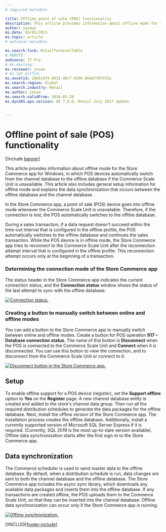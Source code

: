 ```yaml
---
# required metadata

title: Offline point of sale (POS) functionality
description: This article provides information about offline mode for the Store Commerce app for Windows, in which POS devices automatically switch from the channel database to the offline database if the Commerce Scale Unit is unavailable. This article also includes general setup information for offline mode and explains the data synchronization that occurs between the offline database and the channel database.
author: josaw1
ms.date: 02/03/2023
ms.topic: article
# optional metadata

ms.search.form: RetailTerminalTable
# ROBOTS: 
audience: IT Pro
# ms.devlang: 
ms.reviewer: josaw
# ms.tgt_pltfrm: 
ms.assetid: 20b51874-8912-40cf-9296-864df707315a
ms.search.region: Global
ms.search.industry: Retail
ms.author: josaw
ms.search.validFrom: 2016-02-28
ms.dyn365.ops.version: AX 7.0.0, Retail July 2017 update


---
```


# Offline point of sale (POS) functionality

[!include [banner](../includes/banner.md)]

This article provides information about offline mode for the Store Commerce app for Windows, in which POS devices automatically switch from the channel database to the offline database if the Commerce Scale Unit is unavailable. This article also includes general setup information for offline mode and explains the data synchronization that occurs between the offline database and the channel database.

In the Store Commerce app, a point of sale (POS) device goes into offline mode whenever the Commerce Scale Unit is unavailable. Therefore, if the connection is lost, the POS automatically switches to the offline database. 

During a sales transaction, if a data request doesn't succeed within the time-out interval that is configured in the offline profile, the POS automatically switches to the offline database and continues the sales transaction. While the POS device is in offline mode, the Store Commerce app tries to reconnect to the Commerce Scale Unit after the reconnection attempt interval that is configured in the offline profile. This reconnection attempt occurs only at the beginning of a transaction.

### Determining the connection mode of the Store Commerce app

The status header in the Store Commerce app indicates the current connection status, and the **Connection status** window shows the status of the last attempt to sync with the offline database.

[![Connection status.](../media/status.png)](/media/status.png)

### Creating a button to manually switch between online and offline modes

You can add a button to the Store Commerce app to manually switch between online and offline modes. Create a button for POS operation **917 – Database connection status**. The name of this button is **Disconnect** when the POS is connected to the Commerce Scale Unit and **Connect** when it is disconnected. You can use this button to view the connection, and to disconnect from the Commerce Scale Unit or connect to it.

[![Disconnect button in the Store Commerce app.](../media/details-1024x537.png)](/media/details.png)

## Setup

To enable offline support for a POS device (register), set the **Support offline** option to **Yes** on the **Register** page. A new channel database entity is created and added to the store's channel data group. Then run all the required distribution schedules to generate the data packages for the offline database. Next, install the offline version of the Store Commerce app. The installation process creates the offline database. Additionally, install a currently supported version of Microsoft SQL Server Express if it is required. (Currently, SQL 2019 is the most up-to-date version available). Offline data synchronization starts after the first sign-in to the Store Commerce app.

## Data synchronization

The Commerce scheduler is used to send master data to the offline database. By default, when a distribution schedule is run, data changes are sent to both the channel database and the offline database. The Store Commerce app includes the async sync library, which downloads any available data packages and inserts them into the offline database. If any transactions are created offline, the POS uploads them to the Commerce Scale Unit, so that they can be inserted into the channel database. Offline data synchronization can occur only if the Store Commerce app is running.

[![Offline synchronization.](../media/offline-sync-1024x521.png)](/media/offline-sync.png)


[!INCLUDE[footer-include](../../includes/footer-banner.md)]
